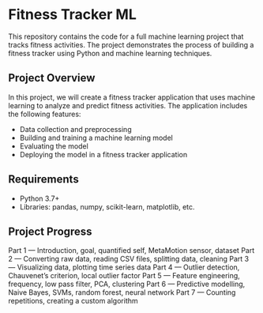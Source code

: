 # Fitness Tracker ML

This repository contains the code for a full machine learning project that tracks fitness activities. The project demonstrates the process of building a fitness tracker using Python and machine learning techniques.

## Project Overview

In this project, we will create a fitness tracker application that uses machine learning to analyze and predict fitness activities. The application includes the following features:

- Data collection and preprocessing
- Building and training a machine learning model
- Evaluating the model
- Deploying the model in a fitness tracker application

## Requirements

- Python 3.7+
- Libraries: pandas, numpy, scikit-learn, matplotlib, etc.

## Project Progress
Part 1 — Introduction, goal, quantified self, MetaMotion sensor, dataset
Part 2 — Converting raw data, reading CSV files, splitting data, cleaning
Part 3 — Visualizing data, plotting time series data
Part 4 — Outlier detection, Chauvenet’s criterion, local outlier factor
Part 5 — Feature engineering, frequency, low pass filter, PCA, clustering
Part 6 — Predictive modelling, Naive Bayes, SVMs, random forest, neural network
Part 7 — Counting repetitions, creating a custom algorithm
